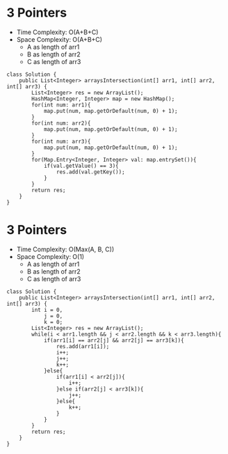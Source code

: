 # 3 Pointers
* Time Complexity: O(A+B+C)
* Space Complexity: O(A+B+C)
	* A as length of arr1
	* B as length of arr2
	* C as length of arr3
```
class Solution {
    public List<Integer> arraysIntersection(int[] arr1, int[] arr2, int[] arr3) {
        List<Integer> res = new ArrayList();
        HashMap<Integer, Integer> map = new HashMap();
        for(int num: arr1){
            map.put(num, map.getOrDefault(num, 0) + 1);
        }
        for(int num: arr2){
            map.put(num, map.getOrDefault(num, 0) + 1);
        }
        for(int num: arr3){
            map.put(num, map.getOrDefault(num, 0) + 1);
        }
        for(Map.Entry<Integer, Integer> val: map.entrySet()){
            if(val.getValue() == 3){
                res.add(val.getKey());
            }
        }
        return res;
    }
}
```
# 3 Pointers
* Time Complexity: O(Max(A, B, C))
* Space Complexity: O(1)
	* A as length of arr1
	* B as length of arr2
	* C as length of arr3
```
class Solution {
    public List<Integer> arraysIntersection(int[] arr1, int[] arr2, int[] arr3) {
        int i = 0,
            j = 0,
            k = 0;
        List<Integer> res = new ArrayList();
        while(i < arr1.length && j < arr2.length && k < arr3.length){
            if(arr1[i] == arr2[j] && arr2[j] == arr3[k]){
                res.add(arr1[i]);
                i++;
                j++;
                k++;
            }else{
                if(arr1[i] < arr2[j]){
                    i++;
                }else if(arr2[j] < arr3[k]){
                    j++;
                }else{
                    k++;
                }
            }
        }
        return res;
    }
}
```